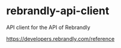 # rebrandly-api-client
  API client for the API of Rebrandly

https://developers.rebrandly.com/reference
